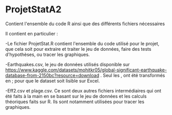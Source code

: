 # ProjetStatA2
Contient l'ensemble du code R ainsi que des différents fichiers nécessaires

Il contient en particulier :

-Le fichier ProjetStat.R contient l'ensemble du code utilisé pour le projet, que cela soit pour extraire et traiter le jeu de données, faire des tests d'hypothèses, ou tracer les graphiques.

-Earthquakes.csv, le jeu de données utilisés disponible sur https://www.kaggle.com/datasets/mohitkr05/global-significant-earthquake-database-from-2150bc?resource=download . Seul les , ont été transformés en ; pour que le dataset soit lisible sur Excel.

-Eff2.csv et plage.csv. Ce sont deux autres fichiers intermédiaires qui ont été faits à la main en se basant sur le jeu de données et les calculs théoriques faits sur R.
Ils sont notamment utilisées pour tracer les graphiques. 


